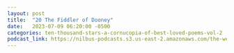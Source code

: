 ```yaml
---
layout: post
title:  "20 The Fiddler of Dooney"
date:   2023-07-09 06:20:00 -0500
categories: ten-thousand-stars-a-cornucopia-of-best-loved-poems-vol-2
podcast_link: https://nilbus-podcasts.s3.us-east-2.amazonaws.com/the-well-trained-mind/Ten%20Thousand%20Stars%20-%20A%20Cornucopia%20of%20Best-Loved%20Poems,%20Vol%202/20%20The%20Fiddler%20of%20Dooney.mp3
---
```

